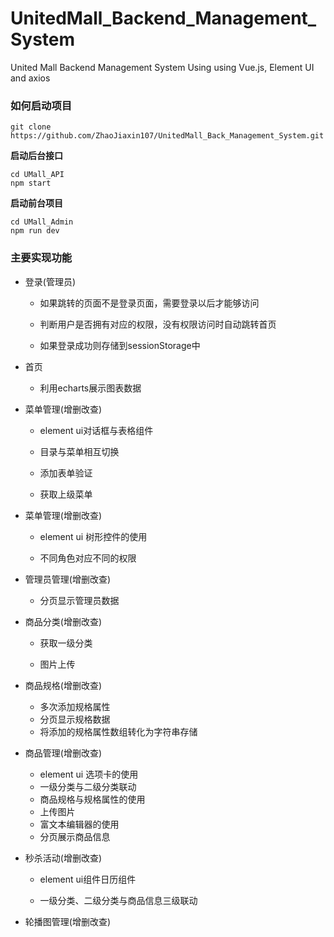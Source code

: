 # UnitedMall_Backend_Management_System
United Mall Backend Management System Using using Vue.js, Element UI and axios

### 如何启动项目

```
git clone
https://github.com/ZhaoJiaxin107/UnitedMall_Back_Management_System.git
```

**启动后台接口**

```
cd UMall_API
npm start
```



**启动前台项目**

```
cd UMall_Admin
npm run dev
```

### 主要实现功能

- 登录(管理员)

  - 如果跳转的页面不是登录页面，需要登录以后才能够访问

  - 判断用户是否拥有对应的权限，没有权限访问时自动跳转首页

  - 如果登录成功则存储到sessionStorage中

* 首页

  - 利用echarts展示图表数据

* 菜单管理(增删改查)

  - element ui对话框与表格组件

  - 目录与菜单相互切换

  - 添加表单验证

  - 获取上级菜单

* 菜单管理(增删改查)

  - element ui 树形控件的使用

  - 不同角色对应不同的权限

* 管理员管理(增删改查)

  - 分页显示管理员数据

* 商品分类(增删改查)

  - 获取一级分类

  - 图片上传

* 商品规格(增删改查)

  - 多次添加规格属性
  - 分页显示规格数据
  - 将添加的规格属性数组转化为字符串存储

* 商品管理(增删改查)

  - element ui 选项卡的使用
  - 一级分类与二级分类联动
  - 商品规格与规格属性的使用
  - 上传图片
  - 富文本编辑器的使用
  - 分页展示商品信息

- 秒杀活动(增删改查)

  - element ui组件日历组件

  - 一级分类、二级分类与商品信息三级联动

- 轮播图管理(增删改查)